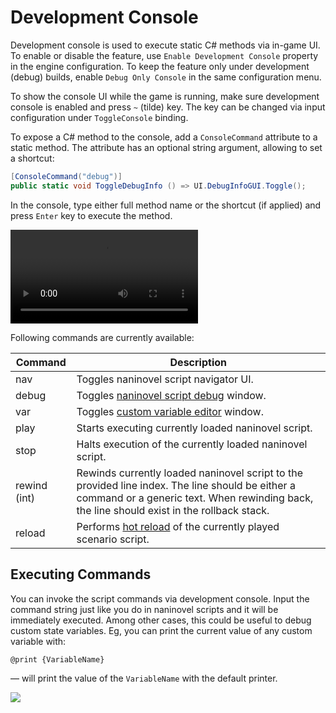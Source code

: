 # Development Console

Development console is used to execute static C# methods via in-game UI. To enable or disable the feature, use `Enable Development Console` property in the engine configuration. To keep the feature only under development (debug) builds, enable `Debug Only Console` in the same configuration menu.

To show the console UI while the game is running, make sure development console is enabled and press `~` (tilde) key. The key can be changed via input configuration under `ToggleConsole` binding.

To expose a C# method to the console, add a `ConsoleCommand` attribute to a static method. The attribute has an optional string argument, allowing to set a shortcut:

```csharp
[ConsoleCommand("debug")]
public static void ToggleDebugInfo () => UI.DebugInfoGUI.Toggle();
```

In the console, type either full method name or the shortcut (if applied) and press `Enter` key to execute the method.

![](https://i.gyazo.com/bd41a9a8fff91eb575b235a6b641dcce.mp4)

Following commands are currently available:

Command | Description
--- | ---
nav | Toggles naninovel script navigator UI.
debug | Toggles [naninovel script debug](/guide/naninovel-scripts#scripts-debug) window.
var | Toggles [custom variable editor](/guide/custom-variables#variables-debug) window.
play | Starts executing currently loaded naninovel script.
stop | Halts execution of the currently loaded naninovel script.
rewind (int) | Rewinds currently loaded naninovel script to the provided line index. The line should be either a command or a generic text. When rewinding back, the line should exist in the rollback stack.
reload | Performs [hot reload](/guide/naninovel-scripts#hot-reload) of the currently played scenario script.

## Executing Commands

You can invoke the script commands via development console. Input the command string just like you do in naninovel scripts and it will be immediately executed. Among other cases, this could be useful to debug custom state variables. Eg, you can print the current value of any custom variable with:

```nani
@print {VariableName}
```

— will print the value of the `VariableName` with the default printer.

![](https://www.youtube.com/watch?v=wcgTGro0_SE)
